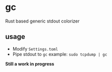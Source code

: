 # gc


Rust based generic stdout colorizer

## usage

- Modify `Settings.toml`
- Pipe stdout to `gc` example: `sudo tcpdump | gc`


**Still a work in progress**
